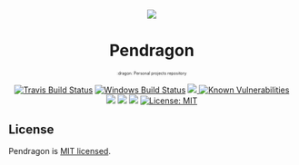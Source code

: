 <h1 align="center">
  <img src="https://vignette.wikia.nocookie.net/p__/images/8/85/QTyA7yoTA.png/revision/latest?cb=20140726022520&path-prefix=protagonist"/>
  <h1 align="center">Pendragon</h1>
  <p align="center" style="font-size: 0.5em">:dragon: Personal projects repository</p>
</h1>

<p align="center">
  <a href="https://travis-ci.com/gustapp/pendragon"><img src="https://travis-ci.com/gustapp/pendragon.svg?branch=master" alt="Travis Build Status"></a>
  <a href="https://ci.appveyor.com/project/gustapp/pendragon"><img src="https://ci.appveyor.com/api/projects/status/wwv7sngy3dpdqu40/branch/master?svg=true" alt="Windows Build Status"></a>
  <a href="https://codecov.io/gh/gustapp/pendragon">
    <img src="https://codecov.io/gh/gustapp/pendragon/branch/PDRGN-1/graph/badge.svg" />
  </a>
  <a href="https://snyk.io/test/github/gustapp/pendragon?targetFile=package.json"><img src="https://snyk.io/test/github/gustapp/pendragon/badge.svg?targetFile=package.json" alt="Known Vulnerabilities" data-canonical-src="https://snyk.io/test/github/gustapp/pendragon?targetFile=package.json" style="max-width:100%;"></a>
  <a href="https://codeclimate.com/github/gustapp/pendragon/maintainability"><img src="https://api.codeclimate.com/v1/badges/fd577aefb1c8383e479f/maintainability" /></a>
  <a href="https://lernajs.io/"><img src="https://img.shields.io/badge/maintained%20with-lerna-cc00ff.svg" /></a>  
  <a href="https://github.com/facebook/jest"><img src="https://img.shields.io/badge/tested_with-jest-99424f.svg" /></a>  
  <a href="https://opensource.org/licenses/MIT"><img src="https://img.shields.io/badge/License-MIT-yellow.svg" alt="License:         MIT"></a>
</p>

## License

Pendragon is [MIT licensed](./LICENSE).

